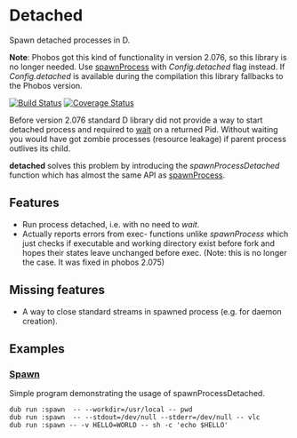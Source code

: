 # Detached

Spawn detached processes in D.

**Note**: Phobos got this kind of functionality in version 2.076, so this library is no longer needed. Use [spawnProcess](http://dlang.org/phobos/std_process.html#.spawnProcess) with *Config.detached* flag instead. If *Config.detached* is available during the compilation this library fallbacks to the Phobos version.

[![Build Status](https://github.com/FreeSlave/detached/actions/workflows/ci.yml/badge.svg?branch=master)](https://github.com/FreeSlave/detached/actions/workflows/ci.yml) [![Coverage Status](https://coveralls.io/repos/github/FreeSlave/detached/badge.svg?branch=master)](https://coveralls.io/github/FreeSlave/detached?branch=master)

Before version 2.076 standard D library did not provide a way to start detached process and required to [wait](http://dlang.org/phobos/std_process.html#.wait) on a returned Pid. 
Without waiting you would have got zombie processes (resource leakage) if parent process outlives its child.

**detached** solves this problem by introducing the *spawnProcessDetached* function 
which has almost the same API as [spawnProcess](http://dlang.org/phobos/std_process.html#.spawnProcess).

## Features

* Run process detached, i.e. with no need to *wait*.
* Actually reports errors from exec- functions unlike *spawnProcess* which just checks if executable and working directory exist before fork and hopes their states leave unchanged before exec. (Note: this is no longer the case. It was fixed in phobos 2.075)

## Missing features

* A way to close standard streams in spawned process (e.g. for daemon creation).

## Examples

### [Spawn](examples/spawn/source/app.d)

Simple program demonstrating the usage of spawnProcessDetached.

```
dub run :spawn  -- --workdir=/usr/local -- pwd
dub run :spawn  -- --stdout=/dev/null --stderr=/dev/null -- vlc
dub run :spawn -- -v HELLO=WORLD -- sh -c 'echo $HELLO'
```
